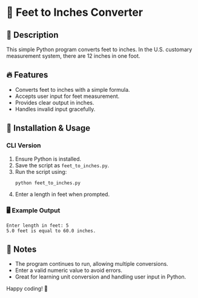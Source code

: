 # 📏 Feet to Inches Converter

## 📌 Description
This simple Python program converts feet to inches. In the U.S. customary measurement system, there are 12 inches in one foot.

## 🔥 Features
- Converts feet to inches with a simple formula.
- Accepts user input for feet measurement.
- Provides clear output in inches.
- Handles invalid input gracefully.

## 🚀 Installation & Usage

### CLI Version
1. Ensure Python is installed.
2. Save the script as `feet_to_inches.py`.
3. Run the script using:
   ```sh
   python feet_to_inches.py
   ```
4. Enter a length in feet when prompted.

### 🖥️ Example Output
```
Enter length in feet: 5
5.0 feet is equal to 60.0 inches.
```

## 📖 Notes
- The program continues to run, allowing multiple conversions.
- Enter a valid numeric value to avoid errors.
- Great for learning unit conversion and handling user input in Python.

Happy coding! 🚀

